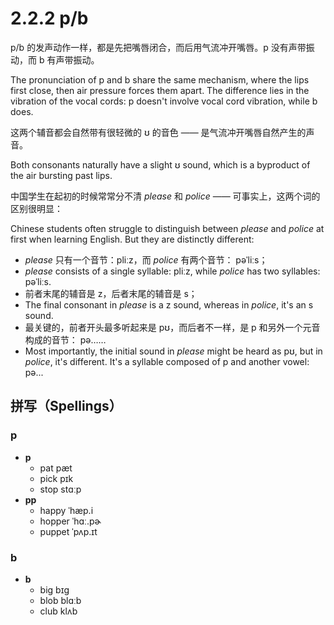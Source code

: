 # 2.2.2 <span class="pho">p/b</span>

<span class="pho">p/b</span> 的发声动作一样，都是先把嘴唇闭合，而后用气流冲开嘴唇。<span class="pho">p</span> 没有声带振动，而 <span class="pho">b</span> 有声带振动。

The pronunciation of <span class="pho">p</span> and <span class="pho">b</span> share the same mechanism, where the lips first close, then air pressure forces them apart. The difference lies in the vibration of the vocal cords: <span class="pho">p</span> doesn't involve vocal cord vibration, while <span class="pho">b</span> does.

这两个辅音都会自然带有很轻微的 <span class="pho">ʊ</span> 的音色 —— 是气流冲开嘴唇自然产生的声音。

Both consonants naturally have a slight <span class="pho">ʊ</span> sound, which is a byproduct of the air bursting past lips.

中国学生在起初的时候常常分不清 *please* 和 *police* —— 可事实上，这两个词的区别很明显：

Chinese students often struggle to distinguish between *please* and *police* at first when learning English. But they are distinctly different:

* *please* 只有一个音节：<span class="pho alt">pliːz</span><span class="speak-word-inline" data-audio-us-male="/audios/us/please-us-male.mp3" data-audio-us-female="/audios/us/please-us-female.mp3"></span>，而 *police* 有两个音节： <span class="pho alt">pəˈliːs</span><span class="speak-word-inline" data-audio-us-male="/audios/us/police-us-male.mp3" data-audio-us-female="/audios/us/police-us-female.mp3"></span>；
* *please* consists of a single syllable: <span class="pho alt">pliːz</span><span class="speak-word-inline" data-audio-us-male="/audios/us/please-us-male.mp3" data-audio-us-female="/audios/us/please-us-female.mp3"></span>, while *police* has two syllables: <span class="pho alt">pəˈliːs</span><span class="speak-word-inline" data-audio-us-male="/audios/us/police-us-male.mp3" data-audio-us-female="/audios/us/police-us-female.mp3"></span>.
* 前者末尾的辅音是 <span class="pho">z</span>，后者末尾的辅音是 <span class="pho">s</span>；
* The final consonant in *please* is a <span class="pho">z</span> sound, whereas in *police*, it's an <span class="pho">s</span> sound.
* 最关键的，前者开头最多听起来是 <span class="pho">pʊ</span>，而后者不一样，是 <span class="pho">p</span> 和另外一个元音构成的音节： <span class="pho">pə</span>……
* Most importantly, the initial sound in *please* might be heard as <span class="pho">pʊ</span>, but in *police*, it's different. It's a syllable composed of <span class="pho">p</span> and another vowel: <span class="pho">pə</span>...

## 拼写（Spellings）

### <span class="pho">p</span>

* **p**
	- pat <span class="pho alt">pæt</span> <span class="speak-word-inline" data-audio-us-male="/audios/us/pat-us-male.mp3" data-audio-us-female="/audios/us/pat-us-female.mp3"></span>
 	- pick <span class="pho alt">pɪk</span> <span class="speak-word-inline" data-audio-us-male="/audios/us/pick-us-male.mp3" data-audio-us-female="/audios/us/pick-us-female.mp3"></span>
 	- stop <span class="pho alt">stɑːp</span> <span class="speak-word-inline" data-audio-us-male="/audios/us/stop-us-male.mp3" data-audio-us-female="/audios/us/stop-us-female.mp3"></span>
* **pp**
	- happy <span class="pho alt">ˈhæp.i</span> <span class="speak-word-inline" data-audio-us-male="/audios/us/happy-us-male.mp3" data-audio-us-female="/audios/us/happy-us-female.mp3"></span>
 	- hopper <span class="pho alt">ˈhɑː.pɚ</span> <span class="speak-word-inline" data-audio-us-male="/audios/us/hopper-us-male.mp3" data-audio-us-female="/audios/us/hopper-us-female.mp3"></span>
 	- puppet <span class="pho alt">ˈpʌp.ɪt</span> <span class="speak-word-inline" data-audio-us-male="/audios/us/puppet-us-male.mp3" data-audio-us-female="/audios/us/puppet-us-female.mp3"></span>

### <span class="pho">b</span>

* **b**
	- big <span class="pho alt">bɪɡ</span> <span class="speak-word-inline" data-audio-us-male="/audios/us/big-us-male.mp3" data-audio-us-female="/audios/us/big-us-female.mp3"></span>
 	- blob <span class="pho alt">blɑːb</span> <span class="speak-word-inline" data-audio-us-male="/audios/us/blob-us-male.mp3" data-audio-us-female="/audios/us/blob-us-female.mp3"></span>
 	- club <span class="pho alt">klʌb</span> <span class="speak-word-inline" data-audio-us-male="/audios/us/club-us-male.mp3" data-audio-us-female="/audios/us/club-us-female.mp3"></span>
